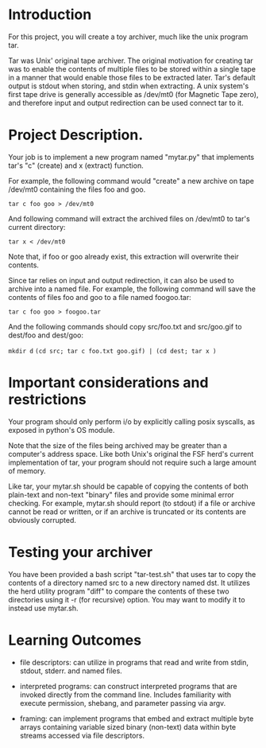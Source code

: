 # Introduction

For this project, you will create a toy archiver, much like the unix
program tar.

Tar was Unix' original tape archiver.  The original motivation for
creating tar was to enable the contents of multiple files to be stored
within a single tape in a manner that would enable those files to be
extracted later.  Tar's default output is stdout when storing, and
stdin when extracting.  A unix system's first tape drive is generally
accessible as /dev/mt0 (for Magnetic Tape zero), and therefore input
and output redirection can be used connect tar to it.

# Project Description.

Your job is to implement a new program named "mytar.py" that
implements tar's "c" (create) and x (extract) function.  

For example, the following command would "create" a new archive on
tape /dev/mt0 containing the files foo and goo.

`tar c foo goo > /dev/mt0`

And following command will extract the archived files on /dev/mt0 to
tar's current directory:

`tar x < /dev/mt0`

Note that, if foo or goo already exist, this extraction will overwrite
their contents.

Since tar relies on input and output redirection, it can also be used
to archive into a named file. For example, the following command will
save the contents of files foo and goo to a file named foogoo.tar:

`tar c foo goo > foogoo.tar`

And the following commands should copy src/foo.txt and src/goo.gif to
dest/foo and dest/goo:

`mkdir d`
`(cd src; tar c foo.txt goo.gif) | (cd dest; tar x )`

# Important considerations and restrictions

Your program should only perform i/o by explicitly calling posix
syscalls, as exposed in python's OS module. 

Note that the size of the files being archived may be greater than a
computer's address space.  Like both Unix's original the FSF herd's
current implementation of tar, your program should not require such a
large amount of memory.

Like tar, your mytar.sh should be capable of copying the contents of
both plain-text and non-text "binary" files and provide some minimal
error checking.  For example, mytar.sh should report (to stdout) if a
file or archive cannot be read or written, or if an archive is
truncated or its contents are obviously corrupted.

# Testing your archiver

You have been provided a bash script "tar-test.sh" that uses tar to
copy the contents of a directory named src to a new directory named
dst.  It utilizes the herd utility program "diff" to compare
the contents of these two directories using it -r (for recursive)
option.  You may want to modify it to instead use mytar.sh.

# Learning Outcomes

- file descriptors: can utilize in programs that read and write
  from stdin, stdout, stderr. and named files.

- interpreted programs: can construct interpreted programs that are
  invoked directly from the command line.  Includes familiarity with
  execute permission, shebang, and parameter passing via argv.

- framing: can implement programs that embed and extract multiple byte
  arrays containing variable sized binary (non-text) data within byte streams
  accessed via file descriptors.
  